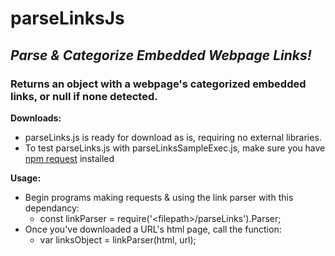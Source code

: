 # parseLinksJs
## _Parse &amp; Categorize Embedded Webpage Links!_</br>
### Returns an object with a webpage's categorized embedded links, or null if none detected.

__Downloads:__
* parseLinks.js is ready for download as is, requiring no external libraries.
* To test parseLinks.js with parseLinksSampleExec.js, make sure you have [npm request](https://www.npmjs.com/package/request) installed

__Usage:__
* Begin programs making requests & using the link parser with this dependancy:
  - const linkParser = require('\<filepath\>/parseLinks').Parser; 
* Once you've downloaded a URL's html page, call the function:
  - var linksObject = linkParser(html, url);
